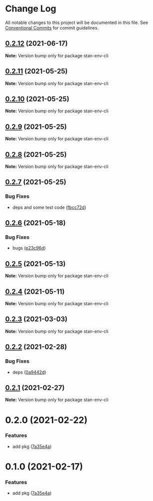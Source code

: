 # Change Log

All notable changes to this project will be documented in this file.
See [Conventional Commits](https://conventionalcommits.org) for commit guidelines.

## [0.2.12](https://github.com/planjs/stan/compare/stan-env-cli@0.2.11...stan-env-cli@0.2.12) (2021-06-17)

**Note:** Version bump only for package stan-env-cli





## [0.2.11](https://github.com/planjs/stan/compare/stan-env-cli@0.2.10...stan-env-cli@0.2.11) (2021-05-25)

**Note:** Version bump only for package stan-env-cli





## [0.2.10](https://github.com/planjs/stan/compare/stan-env-cli@0.2.9...stan-env-cli@0.2.10) (2021-05-25)

**Note:** Version bump only for package stan-env-cli





## [0.2.9](https://github.com/planjs/stan/compare/stan-env-cli@0.2.8...stan-env-cli@0.2.9) (2021-05-25)

**Note:** Version bump only for package stan-env-cli





## [0.2.8](https://github.com/planjs/stan/compare/stan-env-cli@0.2.7...stan-env-cli@0.2.8) (2021-05-25)

**Note:** Version bump only for package stan-env-cli





## [0.2.7](https://github.com/planjs/stan/compare/stan-env-cli@0.2.5...stan-env-cli@0.2.7) (2021-05-25)


### Bug Fixes

* deps and some test code ([fbcc72d](https://github.com/planjs/stan/commit/fbcc72df300643f65df99e8f05462f0749e26f02))





## [0.2.6](https://github.com/planjs/stan/compare/stan-env-cli@0.2.2...stan-env-cli@0.2.6) (2021-05-18)


### Bug Fixes

* bugs ([e23c96d](https://github.com/planjs/stan/commit/e23c96dff8efd75940054eb6b826f4ee65030ac5))





## [0.2.5](https://github.com/planjs/stan/compare/stan-env-cli@0.2.4...stan-env-cli@0.2.5) (2021-05-13)

**Note:** Version bump only for package stan-env-cli





## [0.2.4](https://github.com/planjs/stan/compare/stan-env-cli@0.2.3...stan-env-cli@0.2.4) (2021-05-11)

**Note:** Version bump only for package stan-env-cli





## [0.2.3](https://github.com/planjs/stan/compare/stan-env-cli@0.2.1...stan-env-cli@0.2.3) (2021-03-03)

**Note:** Version bump only for package stan-env-cli





## [0.2.2](https://github.com/planjs/stan/compare/stan-env-cli@0.1.0...stan-env-cli@0.2.2) (2021-02-28)


### Bug Fixes

* deps ([0a9442d](https://github.com/planjs/stan/commit/0a9442da1156886b299fe7b3c8234c61e7143066))





## [0.2.1](https://github.com/planjs/stan/compare/stan-env-cli@0.2.0...stan-env-cli@0.2.1) (2021-02-27)

**Note:** Version bump only for package stan-env-cli





# 0.2.0 (2021-02-22)


### Features

* add pkg ([7a35e4a](https://github.com/planjs/stan/commit/7a35e4afe1290d87c459c3954999f1732c1ca272))





# 0.1.0 (2021-02-17)


### Features

* add pkg ([7a35e4a](https://github.com/planjs/stan/commit/7a35e4afe1290d87c459c3954999f1732c1ca272))
